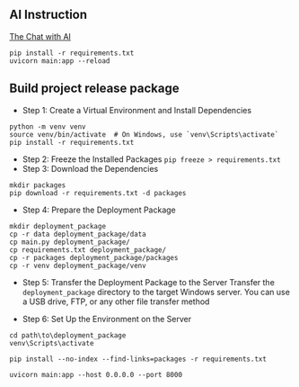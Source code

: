 ## AI Instruction
[The Chat with AI](https://chatgpt.com/share/ef180ed2-43cc-42d8-88e2-8f665b7b01c4)

```
pip install -r requirements.txt
uvicorn main:app --reload
```

## Build project release package

- Step 1: Create a Virtual Environment and Install Dependencies
```
python -m venv venv
source venv/bin/activate  # On Windows, use `venv\Scripts\activate`
pip install -r requirements.txt
```
- Step 2: Freeze the Installed Packages `pip freeze > requirements.txt`
- Step 3: Download the Dependencies
```
mkdir packages
pip download -r requirements.txt -d packages
```
- Step 4: Prepare the Deployment Package
```
mkdir deployment_package
cp -r data deployment_package/data
cp main.py deployment_package/
cp requirements.txt deployment_package/
cp -r packages deployment_package/packages
cp -r venv deployment_package/venv
```
- Step 5: Transfer the Deployment Package to the Server
Transfer the `deployment_package` directory to the target Windows server. You can use a USB drive, FTP, or any other file transfer method

- Step 6: Set Up the Environment on the Server
```
cd path\to\deployment_package
venv\Scripts\activate

pip install --no-index --find-links=packages -r requirements.txt

uvicorn main:app --host 0.0.0.0 --port 8000


```
